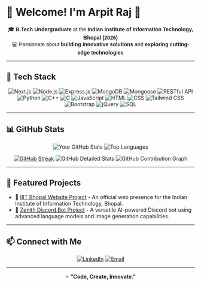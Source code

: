 # 🌟 Welcome! I'm Arpit Raj 👋

<div align="center" style="font-family: 'Arial', sans-serif;">

🎓 **B.Tech Undergraduate** at the **Indian Institute of Information Technology, Bhopal (2026)**  
💻 Passionate about **building innovative solutions** and **exploring cutting-edge technologies**  

</div>

---

## 🧰 Tech Stack

<div align="center">

![Next.js](https://img.shields.io/badge/Next.js-000000?style=for-the-badge&logo=nextdotjs&logoColor=white)
![Node.js](https://img.shields.io/badge/Node.js-339933?style=for-the-badge&logo=node.js&logoColor=white)
![Express.js](https://img.shields.io/badge/Express.js-000000?style=for-the-badge&logo=express&logoColor=white)
![MongoDB](https://img.shields.io/badge/MongoDB-47A248?style=for-the-badge&logo=mongodb&logoColor=white)
![Mongoose](https://img.shields.io/badge/Mongoose-880000?style=for-the-badge&logo=mongoose&logoColor=white)
![RESTful API](https://img.shields.io/badge/REST_API-02569B?style=for-the-badge&logo=api&logoColor=white)
![Python](https://img.shields.io/badge/Python-3776AB?style=for-the-badge&logo=python&logoColor=white)
![C++](https://img.shields.io/badge/C++-00599C?style=for-the-badge&logo=c%2B%2B&logoColor=white)
![C](https://img.shields.io/badge/C-A8B9CC?style=for-the-badge&logo=c&logoColor=white)
![JavaScript](https://img.shields.io/badge/JavaScript-F7DF1E?style=for-the-badge&logo=javascript&logoColor=black)
![HTML](https://img.shields.io/badge/HTML5-E34F26?style=for-the-badge&logo=html5&logoColor=white)
![CSS](https://img.shields.io/badge/CSS3-1572B6?style=for-the-badge&logo=css3&logoColor=white)
![Tailwind CSS](https://img.shields.io/badge/Tailwind_CSS-38B2AC?style=for-the-badge&logo=tailwind-css&logoColor=white)
![Bootstrap](https://img.shields.io/badge/Bootstrap-7952B3?style=for-the-badge&logo=bootstrap&logoColor=white)
![jQuery](https://img.shields.io/badge/jQuery-0769AD?style=for-the-badge&logo=jquery&logoColor=white)
![SQL](https://img.shields.io/badge/SQL-4479A1?style=for-the-badge&logo=postgresql&logoColor=white)

</div>

---

## 📊 GitHub Stats

<div align="center">

![Your GitHub Stats](https://github-readme-stats.vercel.app/api?username=M1CTIAN&show_icons=true&theme=tokyonight&include_all_commits=true&count_private=true)
![Top Languages](https://github-readme-stats.vercel.app/api/top-langs/?username=M1CTIAN&layout=compact&theme=tokyonight)

[![GitHub Streak](https://streak-stats.demolab.com?user=M1CTIAN&theme=tokyonight&short_numbers=true)](https://git.io/streak-stats)
![GitHub Detailed Stats](https://github-profile-trophy.vercel.app/?username=M1CTIAN&theme=radical&no-frame=true&column=2&row=2)
![GitHub Contribution Graph](https://github-profile-summary-cards.vercel.app/api/cards/profile-details?username=M1CTIAN&theme=radical)

</div>

---

## 📌 Featured Projects

- 🔗 [IIIT Bhopal Website Project](https://iiitbhopal-website.vercel.app/) - An official web presence for the Indian Institute of Information Technology, Bhopal.
- 🔗 [Zenith Discord Bot Project](https://github.com/M1CTIAN/Zenith) - A versatile AI-powered Discord bot using advanced language models and image generation capabilities.

---

## 📫 Connect with Me

<div align="center">

[![LinkedIn](https://img.shields.io/badge/LinkedIn-%230077B5.svg?&style=for-the-badge&logo=linkedin&logoColor=white)](https://www.linkedin.com/in/arpit-raj-52965a25a/)
[![Email](https://img.shields.io/badge/Email-D14836?style=for-the-badge&logo=gmail&logoColor=white)](mailto:raj.arpit140@gmail.com)

</div>

---

<div align="center">

⭐️ **"Code, Create, Innovate."**

</div>

